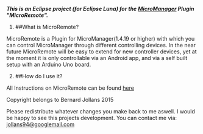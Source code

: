 ***This is an Eclipse project (for Eclipse Luna) for the [MicroManager](https://www.micro-manager.org/ "MicroManager Homepage") Plugin "MicroRemote".***

1. ##What is MicroRemote?

MicroRemote is a Plugin for MicroManager(1.4.19 or higher) with which you can control MicroManager through different controlling devices. In the near future MicroRemote will be easy to extend for new controller devices, yet at the moment it is only controllable via an Android app, and via a self built setup with an Arduino Uno board.

2. ##How do I use it?

All Instructions on MicroRemote can be found [here](mutterer.org/imaging)


Copyright belongs to Bernard Jollans 2015

Please redistribute whatever changes you make back to me aswell.
I would be happy to see this projects development.
You can contact me via:
jollans94@googlemail.com